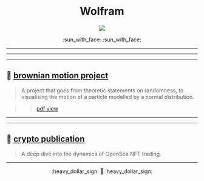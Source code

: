 <h1 align="center">
  <br>
  Wolfram
  <br>
</h1>

<p align="center"> <img src="https://img.shields.io/badge/WolframDesktop-v12.3.0.0-red" ></p>

<p align="center"> :sun_with_face: :sun_with_face:</p>

-----
-----
-----

##  🍄 [brownian motion project](https://www.wolframcloud.com/obj/0.kai.rharris/Published/KaiBMExplore.nb)

> A project that goes from theoretic statements on randomness, to visualising the motion of a particle modelled by a normal distribution.

> > [pdf view](https://github.com/alienflip/Mathematica/blob/master/BMExplore.pdf)

-----
-----

##  🍄 [crypto publication](https://community.wolfram.com/groups/-/m/t/2313877)

> A deep dive into the dynamics of OpenSea NFT trading.

-----

<p align="center"> :heavy_dollar_sign: 🍄 :heavy_dollar_sign: </p>

